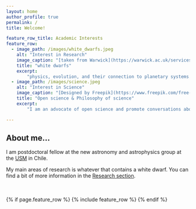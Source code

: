 ```yaml
---
layout: home
author_profile: true
permalink: /
title: Welcome!

feature_row_title: Academic Interests
feature_row:
  - image_path: /images/white_dwarfs.jpeg
    alt: "Interest in Research"
    image_caption: "[taken from Warwick](https://warwick.ac.uk/services/communications/medialibrary/images/january2019/interior_of_white_dwarf_v3.jpg)"
    title: "white dwarfs"
    excerpt:
        "physics, evolution, and their connection to planetary systems."
  - image_path: /images/science.jpeg
    alt: "Interest in Science"
    image_caption: "[Designed by Freepik](https://www.freepik.com/free-photo/symbols-come-out-bulb-top-book_985250.htm)"
    title: "Open science & Philosophy of science"
    excerpt:
        "I am an advocate of open science and promote conversations about how to improve the way we do science."

---
```


## About me...

I am postdoctoral fellow at the new astronomy and astrophysics group at the [USM](https://fisica.usm.cl/investigacion/astrofisica/) in Chile. 

My main areas of research is whatever that contains a white dwarf. You can find a bit of more information in the <a href="{{ site.url }}{{ site.baseurl }}/research">Research section</a>.


<!-- Delete next line if you prefer not to have a feature row. -->
<br />
<br />
{% if page.feature_row %}
  {% include feature_row %}
{% endif %}
<!-- Delete previous lines if you prefer not to have a feature row. -->
